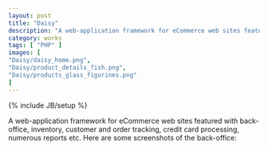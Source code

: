 ```yaml
---
layout: post
title: "Daisy"
description: "A web-application framework for eCommerce web sites featured with back-office, inventory, customer and order tracking, credit card processing, numerous reports etc."
category: works
tags: [ "PHP" ]
images: [ 
"Daisy/daisy_home.png",
"Daisy/product_details_fish.png",
"Daisy/products_glass_figurines.png"
]
---
```

{% include JB/setup %}

A web-application framework for eCommerce web sites featured with back-office, inventory, customer and order tracking, credit card processing, numerous reports etc. Here are some screenshots of the back-office:
